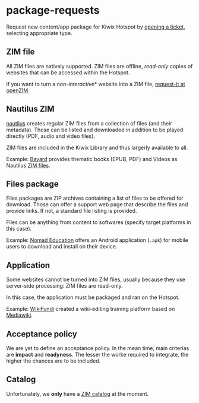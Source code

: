 # package-requests

Request new content/app package for Kiwix Hotspot by [opening a ticket](https://github.com/offspot/package-requests/issues/new/choose), selecting appropriate type.

## ZIM file

All ZIM files are natively supported. ZIM files are offline, *read-only* copies of websites that can be accessed within the Hotspot.

If you want to turn a *non-interactive** website into a ZIM file, [request-it at openZIM](https://github.com/openzim/zim-requests).

## Nautilus ZIM

[nautilus](https://github.com/openzim/nautilus) creates regular ZIM files from a collection of files (and their metadata). Those can be listed and downloaded in addition to be played directly (PDF, audio and video files).

ZIM files are included in the Kiwix Library and thus largerly available to all.

Example: [Bayard](https://www.bayard-editions.com/) provides thematic books (EPUB, PDF) and Videos as Nautilus [ZIM files](http://library.kiwix.org/?lang=&q=bayard).

## Files package

Files packages are ZIP archives containing a list of files to be offered for download. Those can offer a support web page that describe the files and provide links. If not, a standard file listing is provided.

Files can be anything from content to softwares (specify target platforms in this case).

Example: [Nomad Education](https://nomadeducation.fr/) offers an Android application (`.apk`) for mobile users to download and install on their device.

## Application

Some websites cannot be turned into ZIM files, usually because they use server-side processing: ZIM files are read-only.

In this case, the application must be packaged and ran on the Hotspot.

Example: [WikiFundi](https://www.wikifundi.org/) created a wiki-editing training platform based on [Mediawiki](https://www.mediawiki.org/).


## Acceptance policy

We are yet to define an acceptance policy. In the mean time, main criterias are **impact** and **readyness**. The lesser the worke required to integrate, the higher the chances are to be included.


## Catalog

Unfortunately, we **only** have a [ZIM catalog](http://library.kiwix.org/) at the moment.